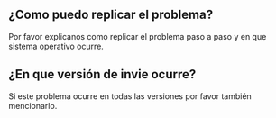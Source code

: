 ## ¿Como puedo replicar el problema? 
Por favor explicanos como replicar el problema paso a paso y en que sistema operativo ocurre.
## ¿En que versión de invie ocurre?
Si este problema ocurre en todas las versiones por favor también mencionarlo.

